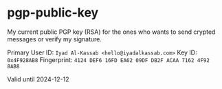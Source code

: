 # pgp-public-key
My current public PGP key (RSA) for the ones who wants to send crypted messages or verify my signature.

Primary User ID: `Iyad Al-Kassab <hello@iyadalkassab.com>`
Key ID: `0x4F928AB8`
Fingerprint: `4124 DEF6 16FD EA62 09DF DB2F ACAA 7162 4F92 8AB8`

Valid until 2024-12-12